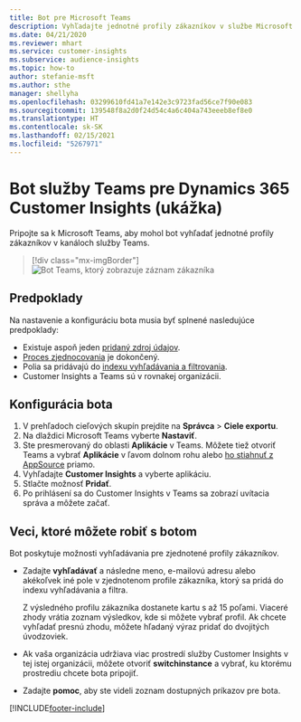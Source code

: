```yaml
---
title: Bot pre Microsoft Teams
description: Vyhľadajte jednotné profily zákazníkov v službe Microsoft Teams pomocou bota.
ms.date: 04/21/2020
ms.reviewer: mhart
ms.service: customer-insights
ms.subservice: audience-insights
ms.topic: how-to
author: stefanie-msft
ms.author: sthe
manager: shellyha
ms.openlocfilehash: 03299610fd41a7e142e3c9723fad56ce7f90e083
ms.sourcegitcommit: 139548f8a2d0f24d54c4a6c404a743eeeb8ef8e0
ms.translationtype: HT
ms.contentlocale: sk-SK
ms.lasthandoff: 02/15/2021
ms.locfileid: "5267971"
---
```

# <a name="teams-bot-for-dynamics-365-customer-insights-preview"></a>Bot služby Teams pre Dynamics 365 Customer Insights (ukážka)

Pripojte sa k Microsoft Teams, aby mohol bot vyhľadať jednotné profily zákazníkov v kanáloch služby Teams.

> [!div class="mx-imgBorder"]
> ![Bot Teams, ktorý zobrazuje záznam zákazníka](media/teams-bot.png "Bot Teams, ktorý zobrazuje záznam zákazníka")

## <a name="prerequisites"></a>Predpoklady

Na nastavenie a konfiguráciu bota musia byť splnené nasledujúce predpoklady:

- Existuje aspoň jeden [pridaný zdroj údajov](data-sources.md).
- [Proces zjednocovania](data-unification.md) je dokončený.
- Polia sa pridávajú do [indexu vyhľadávania a filtrovania](search-filter-index.md).
- Customer Insights a Teams sú v rovnakej organizácii.

## <a name="configure-the-bot"></a>Konfigurácia bota

1. V prehľadoch cieľových skupín prejdite na **Správca** > **Ciele exportu**.
1. Na dlaždici Microsoft Teams vyberte **Nastaviť**.
1. Ste presmerovaný do oblasti **Aplikácie** v Teams. Môžete tiež otvoriť Teams a vybrať **Aplikácie** v ľavom dolnom rohu alebo [ho stiahnuť z AppSource](https://go.microsoft.com/fwlink/?linkid=2124104) priamo.
1. Vyhľadajte **Customer Insights** a vyberte aplikáciu.
1. Stlačte možnosť **Pridať**.
1. Po prihlásení sa do Customer Insights v Teams sa zobrazí uvítacia správa a môžete začať.

## <a name="things-you-can-do-with-the-bot"></a>Veci, ktoré môžete robiť s botom

Bot poskytuje možnosti vyhľadávania pre zjednotené profily zákazníkov.

- Zadajte **vyhľadávať** a následne meno, e-mailovú adresu alebo akékoľvek iné pole v zjednotenom profile zákazníka, ktorý sa pridá do indexu vyhľadávania a filtra.

  Z výsledného profilu zákazníka dostanete kartu s až 15 poľami. Viaceré zhody vrátia zoznam výsledkov, kde si môžete vybrať profil. Ak chcete vyhľadať presnú zhodu, môžete hľadaný výraz pridať do dvojitých úvodzoviek.

- Ak vaša organizácia udržiava viac prostredí služby Customer Insights v tej istej organizácii, môžete otvoriť **switchinstance** a vybrať, ku ktorému prostrediu chcete bota pripojiť.

- Zadajte **pomoc**, aby ste videli zoznam dostupných príkazov pre bota.  


[!INCLUDE[footer-include](../includes/footer-banner.md)]